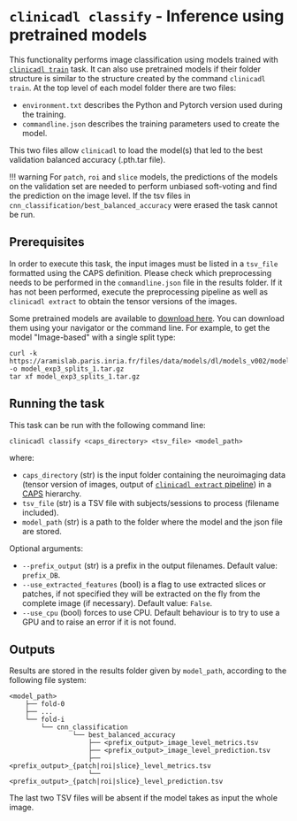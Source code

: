 # `clinicadl classify` - Inference using pretrained models

This functionality performs image classification using models trained with
[`clinicadl train`](./Train/Introduction.md) task. It can also use pretrained
models if their folder structure is similar to the structure created by the
command `clinicadl train`.  At the top level of each model folder there are two
files:

- `environment.txt` describes the Python and Pytorch version used during the
  training.
- `commandline.json` describes the training parameters used to create the
  model.

This two files allow `clinicadl` to load the model(s) that led to the best
validation balanced accuracy (.pth.tar file).

!!! warning
    For `patch`, `roi` and `slice` models, the predictions of the models on the
    validation set are needed to perform unbiased soft-voting and find the
    prediction on the image level.  If the tsv files in
    `cnn_classification/best_balanced_accuracy` were erased the task cannot
    be run.

## Prerequisites

In order to execute this task, the input images must be listed in a `tsv_file`
formatted using the CAPS definition. Please check which preprocessing needs to
be performed in the `commandline.json` file in the results folder.  If it has
not been performed, execute the preprocessing pipeline as well as `clinicadl
extract` to obtain the tensor versions of the images.

Some pretrained models are available to [download
here](https://aramislab.paris.inria.fr/files/data/models/dl/models_v002/). You
can download them using your navigator or the command line. For example, to get
the model "Image-based" with a single split type:

```
curl -k https://aramislab.paris.inria.fr/files/data/models/dl/models_v002/model_exp3_splits_1.tar.gz  -o model_exp3_splits_1.tar.gz
tar xf model_exp3_splits_1.tar.gz
```

## Running the task
This task can be run with the following command line:
```Text
clinicadl classify <caps_directory> <tsv_file> <model_path> 

```
where:

- `caps_directory` (str) is the input folder containing the neuroimaging data
  (tensor version of images, output of [`clinicadl extract`
  pipeline](./Extract.md)) in a
  [CAPS](http://www.clinica.run/doc/CAPS/Introduction/) hierarchy.
- `tsv_file` (str) is a TSV file with subjects/sessions to process (filename
  included).
- `model_path` (str) is a path to the folder where the model and the json file
  are stored.

Optional arguments:

- `--prefix_output` (str) is a prefix in the output filenames. Default value:
  `prefix_DB`.
- `--use_extracted_features` (bool) is a flag to use extracted slices or
  patches, if not specified they will be extracted on the fly from the complete
  image (if necessary). Default value: `False`.
- `--use_cpu` (bool) forces to use CPU. Default behaviour is to try to use a
  GPU and to raise an error if it is not found.

## Outputs

Results are stored in the results folder given by `model_path`, according to
the following file system:
```
<model_path>
    ├── fold-0  
    ├── ...  
    └── fold-i  
        └── cnn_classification
                └── best_balanced_accuracy
                    ├── <prefix_output>_image_level_metrics.tsv
                    ├── <prefix_output>_image_level_prediction.tsv
                    ├── <prefix_output>_{patch|roi|slice}_level_metrics.tsv
                    └── <prefix_output>_{patch|roi|slice}_level_prediction.tsv

```
The last two TSV files will be absent if the model takes as input the whole
image.
